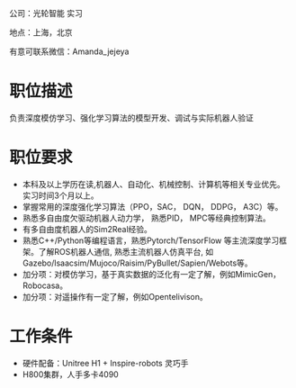 公司：光轮智能 实习

地点：上海，北京

有意可联系微信：Amanda_jejeya

# 职位描述
负责深度模仿学习、强化学习算法的模型开发、调试与实际机器人验证

# 职位要求
- 本科及以上学历在读,机器人、自动化、机械控制、计算机等相关专业优先。 实习时间3个月以上。
- 掌握常用的深度强化学习算法（PPO，SAC， DQN， DDPG， A3C）等。
- 熟悉多自由度欠驱动机器人动力学， 熟悉PID， MPC等经典控制算法。
- 有多自由度机器人的Sim2Real经验。
- 熟悉C++/Python等编程语言，熟悉Pytorch/TensorFlow 等主流深度学习框架。了解ROS机器人通信, 熟悉主流机器人仿真平台, 如Gazebo/lsaacsim/Mujoco/Raisim/PyBullet/Sapien/Webots等。
- 加分项：对模仿学习，基于真实数据的泛化有一定了解，例如MimicGen，Robocasa。
- 加分项：对遥操作有一定了解，例如Opentelivison。

# 工作条件
- 硬件配备：Unitree H1 + Inspire-robots 灵巧手
- H800集群，人手多卡4090
